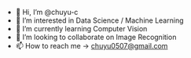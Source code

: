 - 👋 Hi, I’m @chuyu-c
- 👀 I’m interested in Data Science / Machine Learning
- 🌱 I’m currently learning Computer Vision
- 💞️ I’m looking to collaborate on Image Recognition
- 📫 How to reach me -> chuyu0507@gmail.com

<!---
chuyu-c/chuyu-c is a ✨ special ✨ repository because its `README.md` (this file) appears on your GitHub profile.
You can click the Preview link to take a look at your changes.
--->
